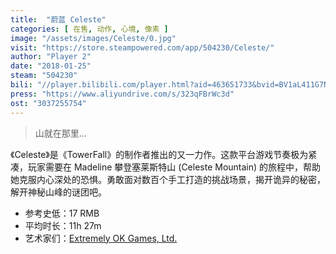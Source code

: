 ```yaml
---
title:  "蔚蓝 Celeste"
categories: [ 在售, 动作, 心境, 像素 ]
image: "/assets/images/Celeste/0.jpg"
visit: "https://store.steampowered.com/app/504230/Celeste/"
author: "Player 2"
date: "2018-01-25"
steam: "504230"
bili: "//player.bilibili.com/player.html?aid=463651733&bvid=BV1aL411G7NF&cid=428349556&page=2"
press: "https://www.aliyundrive.com/s/323qFBrWc3d"
ost: "3037255754"
---
```


> 山就在那里…

《Celeste》是《TowerFall》的制作者推出的又一力作。这款平台游戏节奏极为紧凑，玩家需要在 Madeline 攀登塞莱斯特山 (Celeste Mountain) 的旅程中，帮助她克服内心深处的恐惧。勇敢面对数百个手工打造的挑战场景，揭开诡异的秘密，解开神秘山峰的谜团吧。

- 参考史低：17 RMB
- 平均时长：11h 27m
- 艺术家们：[Extremely OK Games, Ltd.](https://exok.com/index.html)